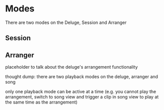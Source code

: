 # Modes

There are two modes on the Deluge, Session and Arranger

## Session

## Arranger

placeholder to talk about the deluge's arrangement functionality

thought dump: there are two playback modes on the deluge, arranger and song

only one playback mode can be active at a time (e.g. you cannot play the arrangement, switch to song view and trigger a clip in song view to play at the same time as the arrangement)